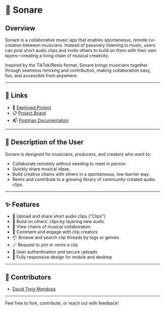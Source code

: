 # 🎵 Sonare

## Overview

Sonare is a collaborative music app that enables spontaneous, remote co-creation between musicians. Instead of passively listening to music, users can post short audio clips and invite others to build on them with their own layers—creating a living chain of musical creativity. 

Inspired by the TikTok/Reels format, Sonare brings musicians together through seamless remixing and contribution, making collaboration easy, fun, and accessible from anywhere.

---

## 🔗 Links

- 🚀 [Deployed Project]([https://your-deployed-app-url.com](https://github.com/DTrejo98/Sonare))
- 📋 [Project Board](https://github.com/users/DTrejo98/projects/10)
- 📬 [Postman Documentation](https://documenter.getpostman.com/view/36672102/2sB2x6nYSu)

---

## 👤 Description of the User

Sonare is designed for musicians, producers, and creators who want to:

- Collaborate remotely without needing to meet in person.
- Quickly share musical ideas.
- Build creative chains with others in a spontaneous, low-barrier way.
- Remix and contribute to a growing library of community-created audio clips.

---

## ✨ Features

- 🎤 Upload and share short audio clips ("Clips")
- 🔁 Build on others’ clips by layering new audio
- 🧵 View chains of musical collaboration
- 💬 Comment and engage with clip creators
- 📦 Browse and search clip threads by tags or genres
- 🪄 Request to join or remix a clip
- 🔐 User authentication and secure uploads
- 📱 Fully responsive design for mobile and desktop

---

## 👥 Contributors

- [David Trejo Mendoza](https://github.com/DTrejo98)

---

Feel free to fork, contribute, or reach out with feedback!
